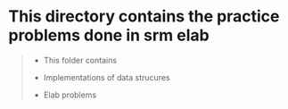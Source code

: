 # This directory contains the practice problems done in srm elab

> * This folder contains
> 
> * Implementations of data strucures
>
> * Elab problems
>
